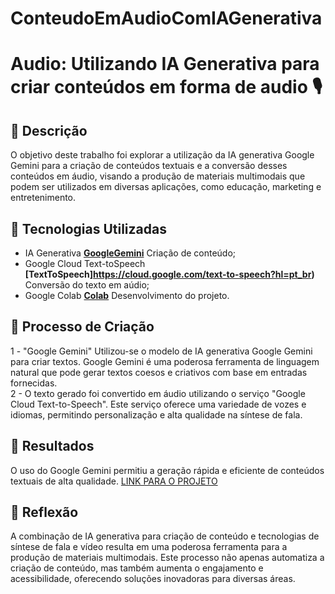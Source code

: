 # ConteudoEmAudioComIAGenerativa
# Audio: Utilizando IA Generativa para criar conteúdos em forma de audio 🎙️

## 📒 Descrição
O objetivo deste trabalho foi explorar a utilização da IA generativa Google Gemini para a criação de conteúdos textuais e a conversão desses conteúdos em áudio, visando a produção de materiais multimodais que podem ser utilizados em diversas aplicações, como educação, marketing e entretenimento.

## 🤖 Tecnologias Utilizadas
- IA Generativa **[GoogleGemini](https://gemini.google.com/app)** Criação de conteúdo;
- Google Cloud Text-toSpeech **[TextToSpeech]https://cloud.google.com/text-to-speech?hl=pt_br)** Conversão do texto em aúdio;
- Google Colab **[Colab](https://colab.google/)** Desenvolvimento do projeto.

## 🧐 Processo de Criação
1 - "Google Gemini" Utilizou-se o modelo de IA generativa Google Gemini para criar textos. Google Gemini é uma poderosa ferramenta de linguagem natural que pode gerar textos coesos e criativos com base em entradas fornecidas. </br>
2 - O texto gerado foi convertido em áudio utilizando o serviço "Google Cloud Text-to-Speech". Este serviço oferece uma variedade de vozes e idiomas, permitindo personalização e alta qualidade na síntese de fala.

## 🚀 Resultados
O uso do Google Gemini permitiu a geração rápida e eficiente de conteúdos textuais de alta qualidade.
[LINK PARA O PROJETO](https://bit.ly/3QZBzD9)

## 💭 Reflexão
A combinação de IA generativa para criação de conteúdo e tecnologias de síntese de fala e vídeo resulta em uma poderosa ferramenta para a produção de materiais multimodais. Este processo não apenas automatiza a criação de conteúdo, mas também aumenta o engajamento e acessibilidade, oferecendo soluções inovadoras para diversas áreas.
